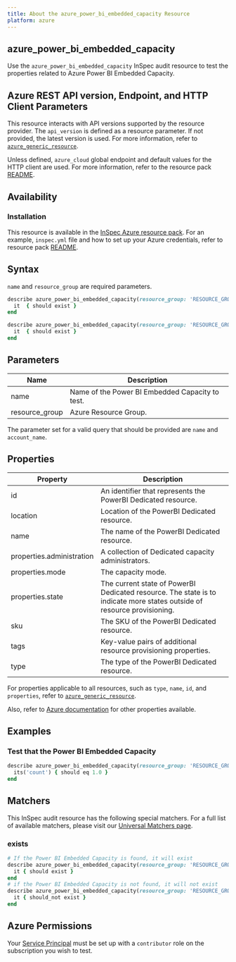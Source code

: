 ```yaml
---
title: About the azure_power_bi_embedded_capacity Resource
platform: azure
---
```


## azure_power_bi_embedded_capacity

Use the `azure_power_bi_embedded_capacity` InSpec audit resource to test the properties related to Azure Power BI Embedded Capacity.

## Azure REST API version, Endpoint, and HTTP Client Parameters

This resource interacts with API versions supported by the resource provider. The `api_version` is defined as a resource parameter. If not provided, the latest version is used. For more information, refer to [`azure_generic_resource`](azure_generic_resource.md).

Unless defined, `azure_cloud` global endpoint and default values for the HTTP client are used. For more information, refer to the resource pack [README](../../README.md).

## Availability

### Installation

This resource is available in the [InSpec Azure resource pack](https://github.com/inspec/inspec-azure). For an example, `inspec.yml` file and how to set up your Azure credentials, refer to resource pack [README](../../README.md#Service-Principal).

## Syntax

`name` and `resource_group` are required parameters.

```ruby
describe azure_power_bi_embedded_capacity(resource_group: 'RESOURCE_GROUP', name: 'POWER_BI_EMBEDDED') do
  it  { should exist }
end
```

```ruby
describe azure_power_bi_embedded_capacity(resource_group: 'RESOURCE_GROUP', name: 'POWER_BI_EMBEDDED')  do
  it  { should exist }
end
```

## Parameters

| Name           | Description                                                                      |
|----------------|----------------------------------------------------------------------------------|
| name           | Name of the Power BI Embedded Capacity to test.                                  |
| resource_group | Azure Resource Group.                                                            |

The parameter set for a valid query that should be provided are `name` and `account_name`.

## Properties

| Property                   | Description                                                      |
|----------------------------|------------------------------------------------------------------|
| id                         | An identifier that represents the PowerBI Dedicated resource.    |
| location                   | Location of the PowerBI Dedicated resource.                      |
| name                       | The name of the PowerBI Dedicated resource.                      |
| properties.administration  | A collection of Dedicated capacity administrators.               |
| properties.mode            | The capacity mode.                                               |
| properties.state           | The current state of PowerBI Dedicated resource. The state is to indicate more states outside of resource provisioning.|
| sku                        | The SKU of the PowerBI Dedicated resource.                       |
| tags                       | Key-value pairs of additional resource provisioning properties.  |
| type                       | The type of the PowerBI Dedicated resource.                      |

For properties applicable to all resources, such as `type`, `name`, `id`, and `properties`, refer to [`azure_generic_resource`](azure_generic_resource.md#properties).

Also, refer to [Azure documentation](https://docs.microsoft.com/en-us/rest/api/power-bi-embedded/capacities/get-details) for other properties available.

## Examples

### Test that the Power BI Embedded Capacity

```ruby
describe azure_power_bi_embedded_capacity(resource_group: 'RESOURCE_GROUP', name: 'POWER_BI_EMBEDDED')  do
  its('count') { should eq 1.0 }
end
```

## Matchers

This InSpec audit resource has the following special matchers. For a full list of available matchers, please visit our [Universal Matchers page](/inspec/matchers/).

### exists

```ruby
# If the Power BI Embedded Capacity is found, it will exist
describe azure_power_bi_embedded_capacity(resource_group: 'RESOURCE_GROUP', name: 'POWER_BI_EMBEDDED')  do
  it { should exist }
end
# if the Power BI Embedded Capacity is not found, it will not exist
describe azure_power_bi_embedded_capacity(resource_group: 'RESOURCE_GROUP', name: 'POWER_BI_EMBEDDED')  do
  it { should_not exist }
end
```

## Azure Permissions

Your [Service Principal](https://docs.microsoft.com/en-us/azure/azure-resource-manager/resource-group-create-service-principal-portal) must be set up with a `contributor` role on the subscription you wish to test.
